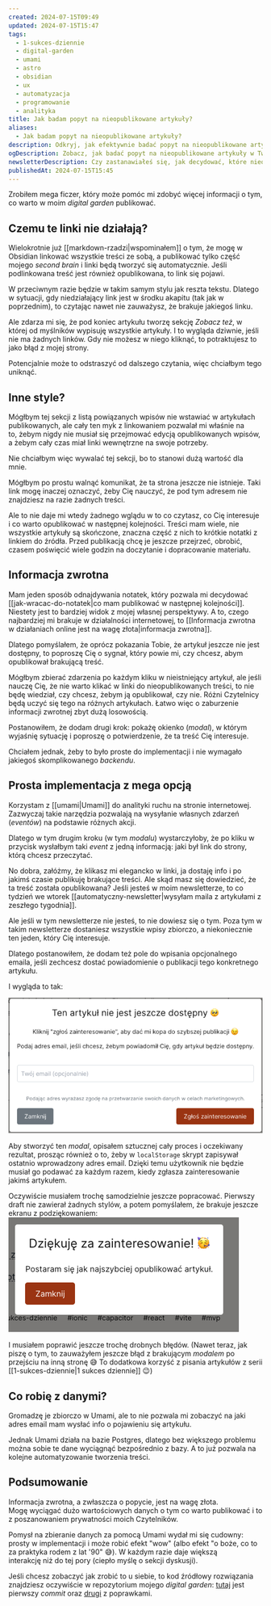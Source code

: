 ```yaml
---
created: 2024-07-15T09:49
updated: 2024-07-15T15:47
tags:
  - 1-sukces-dziennie
  - digital-garden
  - umami
  - astro
  - obsidian
  - ux
  - automatyzacja
  - programowanie
  - analityka
title: Jak badam popyt na nieopublikowane artykuły?
aliases:
  - Jak badam popyt na nieopublikowane artykuły?
description: Odkryj, jak efektywnie badać popyt na nieopublikowane artykuły w Twoim digital garden. Dowiedz się, jak wykorzystać analitykę i proste narzędzia, aby lepiej zrozumieć, które treści warto publikować w następnej kolejności.
ogDescription: Zobacz, jak badać popyt na nieopublikowane artykuły w Twoim digital garden za pomocą Umami i prostych narzędzi analitycznych. Odkryj skuteczne metody pozyskiwania informacji zwrotnej od swoich czytelników.
newsletterDescription: Czy zastanawiałeś się, jak decydować, które nieopublikowane artykuły warto opublikować najpierw? W najnowszym wpisie pokazuję, jak wykorzystuję Umami i analitykę, aby zbierać informacje o popycie na moje treści. Sprawdź, jak proste narzędzia mogą pomóc Ci lepiej zrozumieć potrzeby Twoich czytelników.
publishedAt: 2024-07-15T15:45
---
```

Zrobiłem mega ficzer, który może pomóc mi zdobyć więcej informacji o tym, co warto w moim *digital garden* publikować.

## Czemu te linki nie działają?

Wielokrotnie już [[markdown-rzadzi|wspominałem]] o tym, że mogę w Obsidian linkować wszystkie treści ze sobą, a publikować tylko część mojego *second brain* i linki będą tworzyć się automatycznie. Jeśli podlinkowana treść jest również opublikowana, to link się pojawi. 

W przeciwnym razie będzie w takim samym stylu jak reszta tekstu. Dlatego w sytuacji, gdy niedziałający link jest w środku akapitu (tak jak w poprzednim), to czytając nawet nie zauważysz, że brakuje jakiegoś linku.

Ale zdarza mi się, że pod koniec artykułu tworzę sekcję *Zobacz też*, w której od myślników wypisuję wszystkie artykuły. I to wygląda dziwnie, jeśli nie ma żadnych linków. Gdy nie możesz w niego kliknąć, to potraktujesz to jako błąd z mojej strony.

Potencjalnie może to odstraszyć od dalszego czytania, więc chciałbym tego uniknąć.
## Inne style?

Mógłbym tej sekcji z listą powiązanych wpisów nie wstawiać w artykułach publikowanych, ale cały ten myk z linkowaniem pozwalał mi właśnie na to, żebym nigdy nie musiał się przejmować edycją opublikowanych wpisów, a żebym cały czas miał linki wewnętrzne na swoje potrzeby.

Nie chciałbym więc wywalać tej sekcji, bo to stanowi dużą wartość dla mnie. 

Mógłbym po prostu walnąć komunikat, że ta strona jeszcze nie istnieje. Taki link mogę inaczej oznaczyć, żeby Cię nauczyć, że pod tym adresem nie znajdziesz na razie żadnych treści.

Ale to nie daje mi wtedy żadnego wglądu w to co czytasz, co Cię interesuje i co warto opublikować w następnej kolejności. Treści mam wiele, nie wszystkie artykuły są skończone, znaczna część z nich to krótkie notatki z linkiem do źródła. Przed publikacją chcę je jeszcze przejrzeć, obrobić, czasem poświęcić wiele godzin na doczytanie i dopracowanie materiału.
## Informacja zwrotna

Mam jeden sposób odnajdywania notatek, który pozwala mi decydować [[jak-wracac-do-notatek|co mam publikować w następnej kolejności]]. Niestety jest to bardziej widok z mojej własnej perspektywy. A to, czego najbardziej mi brakuje w działalności internetowej, to [[Informacja zwrotna w działaniach online jest na wagę złota|informacja zwrotna]].

Dlatego pomyślałem, że oprócz pokazania Tobie, że artykuł jeszcze nie jest dostępny, to poproszę Cię o sygnał, który powie mi, czy chcesz, abym opublikował brakującą treść.

Mógłbym zbierać zdarzenia po każdym kliku w nieistniejący artykuł, ale jeśli nauczę Cię, że nie warto klikać w linki do nieopublikowanych treści, to nie będę wiedział, czy chcesz, żebym ją opublikował, czy nie. Różni Czytelnicy będą uczyć się tego na różnych artykułach. Łatwo więc o zaburzenie informacji zwrotnej zbyt dużą losowością.

Postanowiłem, że dodam drugi krok: pokażę okienko (*modal*), w którym wyjaśnię sytuację i poproszę o potwierdzenie, że ta treść Cię interesuje. 

Chciałem jednak, żeby to było proste do implementacji i nie wymagało jakiegoś skomplikowanego *backendu*.
## Prosta implementacja z mega opcją

Korzystam z [[umami|Umami]] do analityki ruchu na stronie internetowej. Zazwyczaj takie narzędzia pozwalają na wysyłanie własnych zdarzeń (*eventów*) na podstawie różnych akcji.

Dlatego w tym drugim kroku (w tym *modalu*) wystarczyłoby, że po kliku w przycisk wysłałbym taki *event* z jedną informacją: jaki był link do strony, którą chcesz przeczytać.

No dobra, załóżmy, że klikasz mi elegancko w linki, ja dostaję info i po jakimś czasie publikuję brakujące treści. Ale skąd masz się dowiedzieć, że ta treść została opublikowana? Jeśli jesteś w moim newsletterze, to co tydzień we wtorek [[automatyczny-newsletter|wysyłam maila z artykułami z zeszłego tygodnia]].

Ale jeśli w tym newsletterze nie jesteś, to nie dowiesz się o tym. Poza tym w takim newsletterze dostaniesz wszystkie wpisy zbiorczo, a niekoniecznie ten jeden, który Cię interesuje.

Dlatego postanowiłem, że dodam też pole do wpisania opcjonalnego emaila, jeśli zechcesz dostać powiadomienie o publikacji tego konkretnego artykułu.

I wygląda to tak:

![jak-badam-popyt-na-nieopublikowane-artykuJak badam popyt na nieopublikowane artykuły? - modal ](./jak-badam-popyt-na-nieopublikowane-artyku-y-modal.png)

Aby stworzyć ten *modal*, opisałem sztucznej cały proces i oczekiwany rezultat, prosząc również o to, żeby w `localStorage` skrypt zapisywał ostatnio wprowadzony adres email. Dzięki temu użytkownik nie będzie musiał go podawać za każdym razem, kiedy zgłasza zainteresowanie jakimś artykułem.

Oczywiście musiałem trochę samodzielnie jeszcze popracować. Pierwszy draft nie zawierał żadnych stylów, a potem pomyślałem, że brakuje jeszcze ekranu z podziękowaniem:
![jak-badam-popyt-na-nieopublikowane-artyku-y-podziJak badam popyt na nieopublikowane artykuły? - podziękowanie](./jak-badam-popyt-na-nieopublikowane-artyku-y-podzi-kowanie.png)

I musiałem poprawić jeszcze trochę drobnych błędów. (Nawet teraz, jak piszę o tym, to zauważyłem jeszcze błąd z brakującym *modalem* po przejściu na inną stronę 😅 To dodatkowa korzyść z pisania artykułów z serii [[1-sukces-dziennie|1 sukces dziennie]] 😉)

## Co robię z danymi?

Gromadzę je zbiorczo w Umami, ale to nie pozwala mi zobaczyć na jaki adres email mam wysłać info o pojawieniu się artykułu. 

Jednak Umami działa na bazie Postgres, dlatego bez większego problemu można sobie te dane wyciągnąć bezpośrednio z bazy. A to już pozwala na kolejne automatyzowanie tworzenia treści.

## Podsumowanie

Informacja zwrotna, a zwłaszcza o popycie, jest na wagę złota. Mogę wyciągać dużo wartościowych danych o tym co warto publikować i to z poszanowaniem prywatności moich Czytelników.

Pomysł na zbieranie danych za pomocą Umami wydał mi się cudowny: prosty w implementacji i może robić efekt "wow" (albo efekt "o boże, co to za praktyka rodem z lat \'90" 😅). W każdym razie daje większą interakcję niż do tej pory (ciepło myślę o sekcji dyskusji).

Jeśli chcesz zobaczyć jak zrobić to u siebie, to kod źródłowy rozwiązania znajdziesz oczywiście w repozytorium mojego *digital garden*: [tutaj](https://github.com/degregar/michalkukla-astro/commit/439d86296dabea201926d1b10705ec9b527509f2#diff-f92436f2731d300438cc6e3ea7c33583ec435c787cb226ff6fdd8f8a72f048fa) jest pierwszy *commit* oraz [drugi](https://github.com/degregar/michalkukla-astro/commit/82b742fba929b17aff389cc226625bd3ac562111) z poprawkami.
